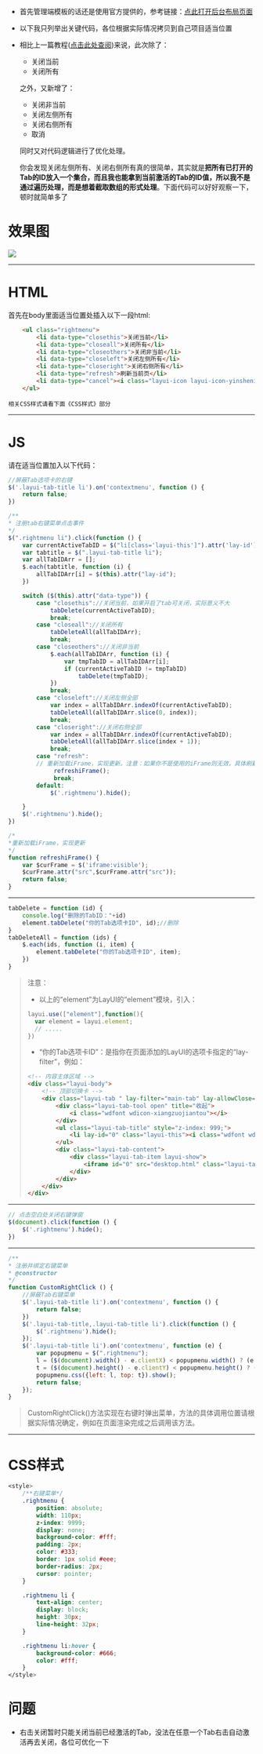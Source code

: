 

- 首先管理端模板的话还是使用官方提供的，参考链接：[点此打开后台布局页面](http://www.layui.com/demo/layuiAdmin.html)

- 以下我只列举出关键代码，各位根据实际情况拷贝到自己项目适当位置

- 相比上一篇教程([点击此处查阅](https://github.com/TangHanF/ProjectRecord/blob/master/%E5%89%8D%E7%AB%AF/LayUI/%E4%B8%BALayui%E7%9A%84Tab%E9%80%89%E9%A1%B9%E5%8D%A1%E5%A2%9E%E5%8A%A0%E5%85%B3%E9%97%AD%E5%BD%93%E5%89%8D%E3%80%81%E5%85%B3%E9%97%AD%E5%85%B6%E5%AE%83%E6%93%8D%E4%BD%9C.md))来说，此次除了：
    - 关闭当前
    - 关闭所有

    之外，又新增了：
    - 关闭非当前
    - 关闭左侧所有
    - 关闭右侧所有
    - 取消

    同时又对代码逻辑进行了优化处理。

    你会发现关闭左侧所有、关闭右侧所有真的很简单，其实就是**把所有已打开的Tab的ID放入一个集合，而且我也能拿到当前激活的Tab的ID值，所以我不是通过遍历处理，而是想着截取数组的形式处理**。下面代码可以好好观察一下，顿时就简单多了
# 效果图
![](https://github.com/TangHanF/ProjectRecord/raw/master/前端/LayUI/img/tab右键菜单2.0.png)

----------
# HTML
首先在body里面适当位置处插入以下一段html:
``` html
    <ul class="rightmenu">
        <li data-type="closethis">关闭当前</li>
        <li data-type="closeall">关闭所有</li>
        <li data-type="closeothers">关闭非当前</li>
        <li data-type="closeleft">关闭左侧所有</li>
        <li data-type="closeright">关闭右侧所有</li>
        <li data-type="refresh">刷新当前页</li>
        <li data-type="cancel"><i class="layui-icon layui-icon-yinshenim"></i>取消</li>
    </ul>
```
    相关CSS样式请看下面《CSS样式》部分

-------

# JS

请在适当位置加入以下代码：

``` javascript
//屏蔽Tab选项卡的右键
$('.layui-tab-title li').on('contextmenu', function () {
    return false;
})

/**
* 注册tab右键菜单点击事件
*/
$(".rightmenu li").click(function () {
    var currentActiveTabID = $("li[class='layui-this']").attr('lay-id');// 获取当前激活的选项卡ID
    var tabtitle = $(".layui-tab-title li");
    var allTabIDArr = [];
    $.each(tabtitle, function (i) {
        allTabIDArr[i] = $(this).attr("lay-id");
    })

    switch ($(this).attr("data-type")) {
        case "closethis"://关闭当前，如果开启了tab可关闭，实际意义不大
            tabDelete(currentActiveTabID);
            break;
        case "closeall"://关闭所有
            tabDeleteAll(allTabIDArr);
            break;
        case "closeothers"://关闭非当前
            $.each(allTabIDArr, function (i) {
                var tmpTabID = allTabIDArr[i];
                if (currentActiveTabID != tmpTabID)
                    tabDelete(tmpTabID);
            })
            break;
        case "closeleft"://关闭左侧全部
            var index = allTabIDArr.indexOf(currentActiveTabID);
            tabDeleteAll(allTabIDArr.slice(0, index));
            break;
        case "closeright"://关闭右侧全部
            var index = allTabIDArr.indexOf(currentActiveTabID);
            tabDeleteAll(allTabIDArr.slice(index + 1));
            break;
        case "refresh":
        // 重新加载iFrame，实现更新。注意：如果你不是使用的iFrame则无效，具体刷新实现自行处理                          //document.getElementById(currentActiveTabID).contentWindow.location.reload(true);//这种方式也可以，下面这个也可以
             refreshiFrame();
             break;
        default:
            $('.rightmenu').hide();

    }
    $('.rightmenu').hide();
})

/*
*重新加载iFrame，实现更新
*/
function refreshiFrame() {
    var $curFrame = $('iframe:visible');
    $curFrame.attr("src",$curFrame.attr("src"));
    return false;
}
```
--------------------
``` javascript
tabDelete = function (id) {
    console.log("删除的TabID："+id)
    element.tabDelete("你的Tab选项卡ID", id);//删除
}
tabDeleteAll = function (ids) {
    $.each(ids, function (i, item) {
        element.tabDelete("你的Tab选项卡ID", item);
    })
}
```

> 注意：
>
> - 以上的“element”为LayUI的“element”模块，引入：
>
> ```javascript
> layui.use(["element"],function(){
> 	var element = layui.element;
> 	// .....
> })
> ```
>
>
>
> - “你的Tab选项卡ID”：是指你在页面添加的LayUI的选项卡指定的“lay-filter”，例如：
>
> ```html
> <!-- 内容主体区域 -->
> <div class="layui-body">
>     <!-- 顶部切换卡 -->
>     <div class="layui-tab " lay-filter="main-tab" lay-allowClose="true">
>         <div class="layui-tab-tool open" title="收起">
>             <i class="wdfont wdicon-xiangzuojiantou"></i>
>         </div>
>         <ul class="layui-tab-title" style="z-index: 999;">
>             <li lay-id="0" class="layui-this"><i class="wdfont wdicon-shouye"></i>首页</li>
>         </ul>
>         <div class="layui-tab-content">
>             <div class="layui-tab-item layui-show">
>                 <iframe id="0" src="desktop.html" class="layui-tab-iframe"></iframe>
>             </div>
>         </div>
>     </div>
> </div>
> ```

--------------------

``` javascript
// 点击空白处关闭右键弹窗
$(document).click(function () {
    $('.rightmenu').hide();
})
```
----------------

``` javascript
/**
* 注册并绑定右键菜单
* @constructor
*/
function CustomRightClick () {
    //屏蔽Tab右键菜单
    $('.layui-tab-title li').on('contextmenu', function () {
        return false;
    })
    $('.layui-tab-title,.layui-tab-title li').click(function () {
        $('.rightmenu').hide();
    });
    $('.layui-tab-title li').on('contextmenu', function (e) {
        var popupmenu = $(".rightmenu");
        l = ($(document).width() - e.clientX) < popupmenu.width() ? (e.clientX - popupmenu.width()) : e.clientX;
        t = ($(document).height() - e.clientY) < popupmenu.height() ? (e.clientY - popupmenu.height()) : e.clientY;
        popupmenu.css({left: l, top: t}).show();
        return false;
    });
}
```

> CustomRightClick()方法实现在右键时弹出菜单，方法的具体调用位置请根据实际情况确定，例如在页面渲染完成之后调用该方法。

-------
# CSS样式
``` css
<style>
    /**右键菜单*/
    .rightmenu {
        position: absolute;
        width: 110px;
        z-index: 9999;
        display: none;
        background-color: #fff;
        padding: 2px;
        color: #333;
        border: 1px solid #eee;
        border-radius: 2px;
        cursor: pointer;
    }

    .rightmenu li {
        text-align: center;
        display: block;
        height: 30px;
        line-height: 32px;
    }

    .rightmenu li:hover {
        background-color: #666;
        color: #fff;
    }
</style>
```


# 问题
- 右击关闭暂时只能关闭当前已经激活的Tab，没法在任意一个Tab右击自动激活再去关闭，各位可优化一下